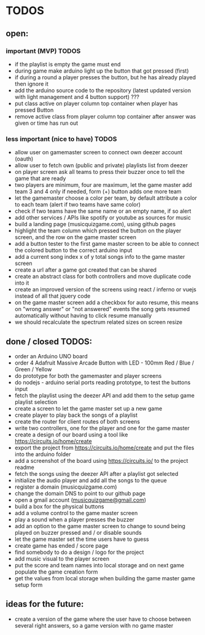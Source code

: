 # TODOS

## open:

### important (MVP) TODOS

* if the playlist is empty the game must end
* during game make arduino light up the button that got pressed (first)
* if during a round a player presses the button, but he has already played then ignore it
* add the arduino source code to the repository (latest updated version with light management and 4 button support) ???
* put class active on player column top container when player has pressed Button
* remove active class from player column top container after answer was given or time has run out

### less important (nice to have) TODOS

* allow user on gamemaster screen to connect own deezer account (oauth)
* allow user to fetch own (public and private) playlists list from deezer
* on player screen ask all teams to press their buzzer once to tell the game that are ready
* two players are minimum, four are maximum, let the game master add team 3 and 4 only if needed, form (+) button adds one more team
* let the gamemaster choose a color per team, by default attribute a color to each team (alert if two teams have same color)
* check if two teams have the same name or an empty name, if so alert
* add other services / APIs like spotify or youtube as sources for music
* build a landing page (musicquizgame.com), using github pages
* highlight the team column which pressed the button on the player screen, and the row on the game master screen
* add a button tester to the first game master screen to be able to connect the colored button to the correct arduino input
* add a current song index x of y total songs info to the game master screen
* create a url after a game got created that can be shared
* create an abstract class for both controllers and move duplicate code into it
* create an improved version of the screens using react / inferno or vuejs instead of all that jquery code
* on the game master screen add a checkbox for auto resume, this means on "wrong answer" or "not answered" events the song gets resumed automatically without having to click resume manually
* we should recalculate the spectrum related sizes on screen resize

## done / closed TODOS:

* order an Arduino UNO board
* order 4 Adafruit Massive Arcade Button with LED - 100mm Red / Blue / Green / Yellow
* do prototype for both the gamemaster and player screens
* do nodejs - arduino serial ports reading prototype, to test the buttons input
* fetch the playlist using the deezer API and add them to the setup game playlist selection
* create a screen to let the game master set up a new game
* create player to play back the songs of a playlist
* create the router for client routes of both screens
* write two controllers, one for the player and one for the game master
* create a design of our board using a tool like https://circuits.io/home/create
* export the project from https://circuits.io/home/create and put the files into the arduino folder
* add a screenshot of the board using https://circuits.io/ to the project readme
* fetch the songs using the deezer API after a playlist got selected
* initialize the audio player and add all the songs to the queue
* register a domain (musicquizgame.com)
* change the domain DNS to point to our github page
* open a gmail account (musicquizgame@gmail.com)
* build a box for the physical buttons
* add a volume control to the game master screen
* play a sound when a player presses the buzzer
* add an option to the game master screen to change to sound being played on buzzer pressed and / or disable sounds
* let the game master set the time users have to guess
* create game has ended / score page
* find somebody to do a design / logo for the project
* add music visual to the player screen
* put the score and team names into local storage and on next game populate the game creation form
* get the values from local storage when building the game master game setup form

## ideas for the future:

* create a version of the game where the user have to choose between several right answers, so a game version with no game master
